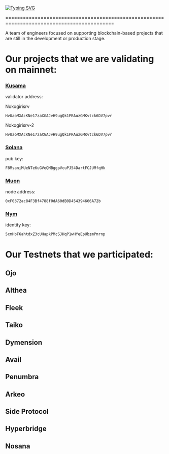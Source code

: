 [![Typing SVG](https://readme-typing-svg.herokuapp.com?font=Fira+Code&pause=1000&width=700&lines=Nokogiri+Services)](https://git.io/typing-svg)

===========================================================================================

A team of engineers focused on supporting blockchain-based projects that are still in the development or production stage.

# Our projects that we are validating on mainnet:
### [Kusama](https://kusama.network/)

validator address:

Nokogirisrv
```
HvUaoMXAcKNe17zaXGAJvH9ugQk1PRAuzGMKvtck6DV7pvr
```
Nokogirisrv-2
```
HvUaoMXAcKNe17zaXGAJvH9ugQk1PRAuzGMKvtck6DV7pvr
```

### [Solana](https://solana.org/)

pub key:
```
F8MsaniMUeNTe6uGVeQMBggpVcuPJ54DartFCJUMfqHk
```

### [Muon](https://www.muon.net/)

node address:
```
0xF0372ac84F3Bf4788f0dA60dB0D454394666A72b
```

### [Nym](https://nymtech.net/)
identity key:
```
5cmHbF6ahtdxZ3cUHapkPMcSJHqP1wHYeEpUbzmPmrnp
```


# Our Testnets that we participated:
## Ojo
## Althea
## Fleek
## Taiko
## Dymension
## Avail
## Penumbra
## Arkeo
## Side Protocol
## Hyperbridge
## Nosana
